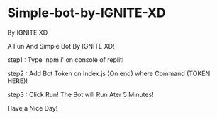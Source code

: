# Simple-bot-by-IGNITE-XD
By IGNITE XD

A Fun And Simple Bot By IGNITE XD!

step1 : Type 'npm i' on console of replit!


step2 : Add Bot Token on Index.js (On end) where Command (TOKEN HERE)!


step3 : Click Run! The Bot will Run Ater 5 Minutes!


Have a Nice Day!
